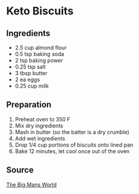 # Keto Biscuits
## Ingredients
- 2.5 cup almond flour
- 0.5 tsp baking soda
- 2 tsp baking power
- 0.25 tsp salt
- 3 tbsp butter
- 2 ea eggs
- 0.25 cup milk
## Preparation
1. Preheat oven to 350 F
2. Mix dry ingredients
3. Mash in butter (so the batter is a dry crumble)
4. Add wet ingredients
5. Drop 1/4 cup portions of biscuits onto lined pan
6. Bake 12 minutes, let cool once out of the oven
## Source
[The Big Mans World](https://thebigmansworld.com/keto-almond-flour-biscuits/)